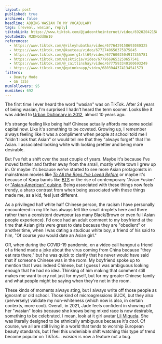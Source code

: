 ```yaml
---
layout: post
published: true
archived: false
headline: ADDING WASIAN TO MY VOCABULARY
tags: [reveal, wasian, reply]
tiktokLink: https://www.tiktok.com/@jadeontheinternet/video/6920204215801384198
youtubeID: M2DHGddUW10
references:
  - https://www.tiktok.com/@rileyhubatka/video/6776429158693080325
  - https://www.tiktok.com/@kaeteau/video/6772740650375875845
  - https://www.tiktok.com/@gamerg1rll69/video/6776002504917355781
  - https://www.tiktok.com/@iskticia/video/6779669653250657541
  - https://www.tiktok.com/@_caitlinshay/video/6777593340100693249
  - https://www.tiktok.com/@quinnknapp/video/6803044374134541573
filters:
  - Beauty Mode
  - G6 (25)
numFollowers: 95
numLikes: 692
---
```


The first time I ever heard the word "wasian" was on TikTok. After 24 years of being wasian, I'm surprised I hadn't heard the term sooner. Looks like it was added to [Urban Dictionary in 2012](https://www.urbandictionary.com/define.php?term=Wasian), almost 10 years ago.

It's strange feeling like being half Chinese actually affords me some social capital now. Like it's something to be coveted. Growing up, I remember always feeling like it was a compliment when people at school told me I "didn't look that Asian" or would tell me that they "always forget" that I'm Asian. I associated looking white with looking prettier and being more desirable.

But I've felt a shift over the past couple of years. Maybe it's because I've moved farther and farther away from the small, mostly white town I grew up in. Or maybe it's because we've started to see more Asian protagonists in mainstream movies like [_To All the Boys I've Loved Before_](https://www.youtube.com/watch?v=555oiY9RWM4) or maybe it's because of Kpop bands like [BTS](https://www.youtube.com/watch?v=gdZLi9oWNZg) or the rise of contemporary "Asian Fusion" or ["Asian-American" cuisine](https://www.nytimes.com/2017/11/10/t-magazine/asian-american-cuisine.html). Being associated with these things now feels trendy, a sharp contrast from when being associated with these things made me, as a kid, feel just different.

As a privileged half white half Chinese person, the racism I have personally encountered in my life has always felt like small droplets here and there rather than a consistent downpour (as many Black/Brown or even full Asian people experience). I'd once had an adult comment to my boyfriend at the time that Asian girls were great to date because they are "obedient" or another time, when I was dating a studious white boy, a friend of his said to him, "Of course _you_ would date an Asian girl."

OR, when during the COVID-19 pandemic, on a video call hangout a friend of a friend made a joke about the virus coming from China because "they eat rats there," but he was quick to clarify that he never would have said that if someone Chinese was in the room. My boyfriend spoke up to mention that I was indeed Chinese, but I guess I was ambiguous looking enough that he had no idea. Thinking of him making that comment still makes me want to cry not just for myself, but for my greater Chinese family and what people might be saying when they're not in the room.

These kinds of moments always sting, but I always write off those people as ignorant or old school. Those kind of microagressions SUCK, but they also (perversely) validate my non-whiteness (which now is also, in certain contexts, more cool). Overall, in 2021, Jade feels confident in showing off her "wasian" looks because she knows being mixed race is now desirable, something to be celebrated. I mean, look at it girl avatar [Lil Miquela](https://www.instagram.com/lilmiquela/). She was literally designed to be ethnically ambiguous because it's _cool_. Of course, we all are still living in a world that tends to worship European beauty standards, but I feel this undeniable shift watching this type of trend become popular on TikTok... _wasian_ is now a feature not a bug.

